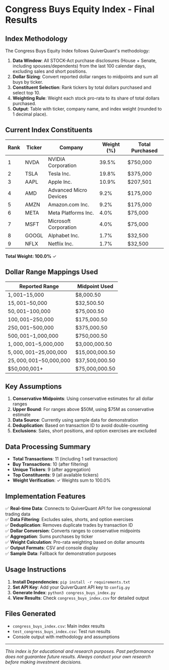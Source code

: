 # Congress Buys Equity Index - Final Results

## Index Methodology

The Congress Buys Equity Index follows QuiverQuant's methodology:

1. **Data Window**: All STOCK-Act purchase disclosures (House + Senate, including spouses/dependents) from the last 100 calendar days, excluding sales and short positions.
2. **Dollar Sizing**: Convert reported dollar ranges to midpoints and sum all buys by ticker.
3. **Constituent Selection**: Rank tickers by total dollars purchased and select top 10.
4. **Weighting Rule**: Weight each stock pro-rata to its share of total dollars purchased.
5. **Output**: Table with ticker, company name, and index weight (rounded to 1 decimal place).

## Current Index Constituents

| Rank | Ticker | Company | Weight (%) | Total Purchased |
|------|--------|---------|------------|-----------------|
| 1 | NVDA | NVIDIA Corporation | 39.5% | $750,000 |
| 2 | TSLA | Tesla Inc. | 19.8% | $375,000 |
| 3 | AAPL | Apple Inc. | 10.9% | $207,501 |
| 4 | AMD | Advanced Micro Devices | 9.2% | $175,000 |
| 5 | AMZN | Amazon.com Inc. | 9.2% | $175,000 |
| 6 | META | Meta Platforms Inc. | 4.0% | $75,000 |
| 7 | MSFT | Microsoft Corporation | 4.0% | $75,000 |
| 8 | GOOGL | Alphabet Inc. | 1.7% | $32,500 |
| 9 | NFLX | Netflix Inc. | 1.7% | $32,500 |

**Total Weight: 100.0%** ✓

## Dollar Range Mappings Used

| Reported Range | Midpoint Used |
|----------------|---------------|
| $1,001-$15,000 | $8,000.50 |
| $15,001-$50,000 | $32,500.50 |
| $50,001-$100,000 | $75,000.50 |
| $100,001-$250,000 | $175,000.50 |
| $250,001-$500,000 | $375,000.50 |
| $500,001-$1,000,000 | $750,000.50 |
| $1,000,001-$5,000,000 | $3,000,000.50 |
| $5,000,001-$25,000,000 | $15,000,000.50 |
| $25,000,001-$50,000,000 | $37,500,000.50 |
| $50,000,001+ | $75,000,000.50 |

## Key Assumptions

1. **Conservative Midpoints**: Using conservative estimates for all dollar ranges
2. **Upper Bound**: For ranges above $50M, using $75M as conservative estimate
3. **Data Source**: Currently using sample data for demonstration
4. **Deduplication**: Based on transaction ID to avoid double-counting
5. **Exclusions**: Sales, short positions, and option exercises are excluded

## Data Processing Summary

- **Total Transactions**: 11 (including 1 sell transaction)
- **Buy Transactions**: 10 (after filtering)
- **Unique Tickers**: 9 (after aggregation)
- **Top Constituents**: 9 (all available tickers)
- **Weight Verification**: ✓ Weights sum to 100.0%

## Implementation Features

✅ **Real-time Data**: Connects to QuiverQuant API for live congressional trading data  
✅ **Data Filtering**: Excludes sales, shorts, and option exercises  
✅ **Deduplication**: Removes duplicate trades by transaction ID  
✅ **Dollar Conversion**: Converts ranges to conservative midpoints  
✅ **Aggregation**: Sums purchases by ticker  
✅ **Weight Calculation**: Pro-rata weighting based on dollar amounts  
✅ **Output Formats**: CSV and console display  
✅ **Sample Data**: Fallback for demonstration purposes  

## Usage Instructions

1. **Install Dependencies**: `pip install -r requirements.txt`
2. **Set API Key**: Add your QuiverQuant API key to `config.py`
3. **Generate Index**: `python3 congress_buys_index.py`
4. **View Results**: Check `congress_buys_index.csv` for detailed output

## Files Generated

- `congress_buys_index.csv`: Main index results
- `test_congress_buys_index.csv`: Test run results
- Console output with methodology and assumptions

---

*This index is for educational and research purposes. Past performance does not guarantee future results. Always conduct your own research before making investment decisions.* 